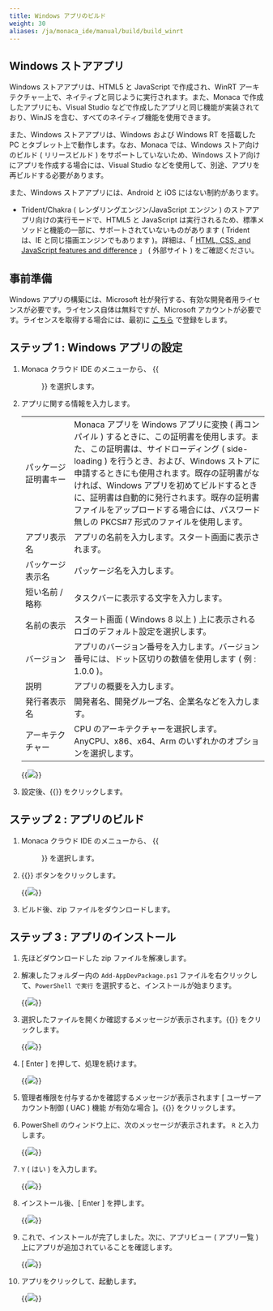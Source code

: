 ```yaml
---
title: Windows アプリのビルド
weight: 30
aliases: /ja/monaca_ide/manual/build/build_winrt
---
```


## Windows ストアアプリ

Windows ストアアプリは、HTML5 と JavaScript で作成され、WinRT
アーキテクチャー上で、ネイティブと同じように実行されます。また、Monaca
で作成したアプリにも、Visual Studio
などで作成したアプリと同じ機能が実装されており、WinJS
を含む、すべてのネイティブ機能を使用できます。

また、Windows ストアアプリは、Windows および Windows RT を搭載した PC
とタブレット上で動作します。なお、Monaca では、Windows
ストア向けのビルド ( リリースビルド ) をサポートしていないため、Windows
ストア向けにアプリを作成する場合には、Visual Studio
などを使用して、別途、アプリを再ビルドする必要があります。

また、Windows ストアアプリには、Android と iOS にはない制約があります。

-   Trident/Chakra ( レンダリングエンジン/JavaScript エンジン )
    のストアアプリ向けの実行モードで、HTML5 と JavaScript
    は実行されるため、標準メソッドと機能の一部に、サポートされていないものがあります
    ( Trident は、IE と同じ描画エンジンでもあります )。詳細は、「 [HTML,
    CSS, and JavaScript features and
    difference](http://msdn.microsoft.com/en-us/library/windows/apps/hh465380.aspx)
    」 ( 外部サイト ) をご確認ください。

## 事前準備

Windows アプリの構築には、Microsoft
社が発行する、有効な開発者用ライセンスが必要です。ライセンス自体は無料ですが、Microsoft
アカウントが必要です。ライセンスを取得する場合には、最初に
[こちら](https://dev.windows.com/en-us/programs/join) で登録をします。

## ステップ 1 : Windows アプリの設定

1.  Monaca クラウド IDE のメニューから、
    {{<menu menu1="設定" menu2="Windows アプリ設定">}} を選択します。
2.  アプリに関する情報を入力します。

    <table class="small">
        <tr>
            <td width="20%">パッケージ証明書キー</td>
            <td>Monaca アプリを Windows アプリに変換 ( 再コンパイル ) するときに、この証明書を使用します。また、この証明書は、サイドローディング ( side-loading ) を行うとき、および、Windows ストアに申請するときにも使用されます。既存の証明書がなければ、Windows アプリを初めてビルドするときに、証明書は自動的に発行されます。既存の証明書ファイルをアップロードする場合には、パスワード無しの PKCS#7 形式のファイルを使用します。</td>
        </tr>
        <tr>
            <td>アプリ表示名</td>
            <td>アプリの名前を入力します。スタート画面に表示されます。</td>
        </tr>
        <tr>
            <td>パッケージ表示名</td>
            <td>パッケージ名を入力します。</td>
        </tr>
        <tr>
            <td>短い名前 / 略称</td>
            <td>タスクバーに表示する文字を入力します。</td>
        </tr>
        <tr>
            <td>名前の表示</td>
            <td>スタート画面 ( Windows 8 以上 ) 上に表示されるロゴのデフォルト設定を選択します。</td>
        </tr>
        <tr>
            <td>バージョン</td>
            <td>アプリのバージョン番号を入力します。バージョン番号には、ドット区切りの数値を使用します ( 例 : 1.0.0 )。</td>
        </tr>
        <tr>
            <td>説明</td>
            <td>アプリの概要を入力します。</td>
        </tr>
        <tr>
            <td>発行者表示名</td>
            <td>開発者名、開発グループ名、企業名などを入力します。</td>
        </tr>
        <tr>
            <td>アーキテクチャー</td>
            <td>CPU のアーキテクチャーを選択します。AnyCPU、x86、x64、Arm のいずれかのオプションを選択します。</td>
        </tr>
    </table>

    {{<img src="/images/monaca_ide/manual/build/winrt/1.png">}}

3.  設定後、{{<guilabel name="保存する">}} をクリックします。

## ステップ 2 : アプリのビルド

1.  Monaca クラウド IDE のメニューから、
    {{<menu menu1="ビルド" menu2="Windows アプリのビルド">}} を選択します。
2.  {{<guilabel name="ビルドを開始する">}} ボタンをクリックします。

    {{<img src="/images/monaca_ide/manual/build/winrt/2.png">}}

3.  ビルド後、zip ファイルをダウンロードします。

## ステップ 3 : アプリのインストール

1.  先ほどダウンロードした zip ファイルを解凍します。
2.  解凍したフォルダー内の `Add-AppDevPackage.ps1`
    ファイルを右クリックして、`PowerShell で実行`
    を選択すると、インストールが始まります。

    {{<img src="/images/monaca_ide/manual/build/winrt/4.png">}}

3.  選択したファイルを開くか確認するメッセージが表示されます。{{<guilabel name="開く">}}
    をクリックします。

    {{<img src="/images/monaca_ide/manual/build/winrt/5.png">}}

4.  \[ Enter \] を押して、処理を続けます。

    {{<img src="/images/monaca_ide/manual/build/winrt/6.png">}}

5.  管理者権限を付与するかを確認するメッセージが表示されます \[
    ユーザーアカウント制御 ( UAC ) 機能 が有効な場合 \]。{{<guilabel name="はい">}}
    をクリックします。
6.  PowerShell のウィンドウ上に、次のメッセージが表示されます。 `R`
    と入力します。

    {{<img src="/images/monaca_ide/manual/build/winrt/7.png">}}

7.  `Y` ( はい ) を入力します。

    {{<img src="/images/monaca_ide/manual/build/winrt/8.png">}}

8.  インストール後、[ Enter ] を押します。

    {{<img src="/images/monaca_ide/manual/build/winrt/9.png">}}

9.  これで、インストールが完了しました。次に、アプリビュー ( アプリ一覧
    ) 上にアプリが追加されていることを確認します。

    {{<img src="/images/monaca_ide/manual/build/winrt/10.png">}}

10. アプリをクリックして、起動します。

    {{<img src="/images/monaca_ide/manual/build/winrt/11.png">}}

